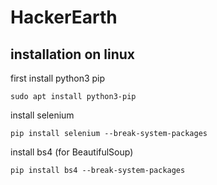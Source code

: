 # HackerEarth
## installation on linux
first install python3 pip
```commandline
sudo apt install python3-pip
```
install selenium
```commandline
pip install selenium --break-system-packages
```
install bs4 (for BeautifulSoup)
```commandline
pip install bs4 --break-system-packages
```
